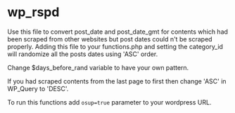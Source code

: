 # wp_rspd

Use this file to convert post_date and post_date_gmt for contents which had been scraped from other websites but post dates could n't be scraped properly.
Adding this file to your functions.php and setting the category_id will randomize all the posts dates using 'ASC' order.

Change $days_before_rand variable to have your own pattern.

If you had scraped contents from the last page to first then change 'ASC' in WP_Query to 'DESC'.

To run this functions add `osup=true` parameter to your wordpress URL.
